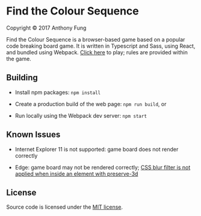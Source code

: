 # Find the Colour Sequence
Copyright © 2017 Anthony Fung

Find the Colour Sequence is a browser-based game based on a popular code
breaking board game. It is written in Typescript and Sass, using React, and
bundled using Webpack. [Click here](https://ant-f.github.io/FindTheColourSequence/)
to play; rules are provided within the game.

## Building

* Install npm packages: `npm install`

* Create a production build of the web page: `npm run build`, or

* Run locally using the Webpack dev server: `npm start`

## Known Issues

* Internet Explorer 11 is not supported: game board does not render correctly

* Edge: game board may not be rendered correctly;
[CSS blur filter is not applied when inside an element with preserve-3d](https://developer.microsoft.com/en-us/microsoft-edge/platform/issues/13570128/)

## License

Source code is licensed under the
[MIT license](https://github.com/Ant-f/FindTheColourSequence/blob/master/LICENSE.txt).
